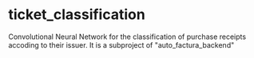 # ticket_classification
Convolutional Neural Network for the classification of purchase receipts accoding to their issuer. It is a subproject of "auto_factura_backend"
